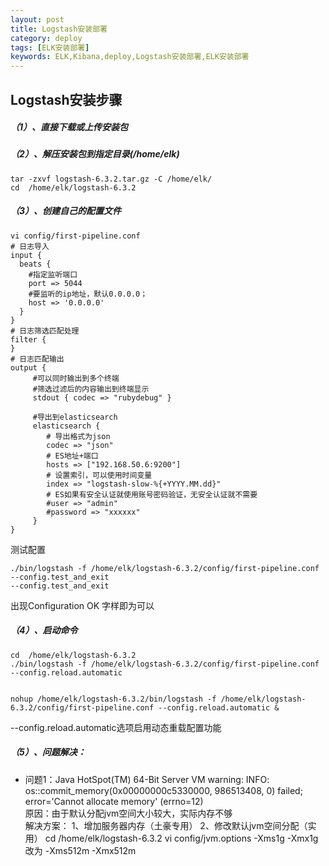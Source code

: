 ```yaml
---
layout: post
title: Logstash安装部署
category: deploy
tags: [ELK安装部署]
keywords: ELK,Kibana,deploy,Logstash安装部署,ELK安装部署
---
```

## Logstash安装步骤
##### （1）、直接下载或上传安装包
##### （2）、解压安装包到指定目录(/home/elk)
```
tar -zxvf logstash-6.3.2.tar.gz -C /home/elk/
cd  /home/elk/logstash-6.3.2
```
##### （3）、创建自己的配置文件
```
vi config/first-pipeline.conf
# 日志导入
input {
  beats {
    #指定监听端口
    port => 5044
    #要监听的ip地址，默认0.0.0.0；
    host => '0.0.0.0'
  }
}
# 日志筛选匹配处理
filter {
}
# 日志匹配输出
output {
     #可以同时输出到多个终端
     #筛选过滤后的内容输出到终端显示
     stdout { codec => "rubydebug" }
    
     #导出到elasticsearch
     elasticsearch {
        # 导出格式为json
        codec => "json"
        # ES地址+端口
        hosts => ["192.168.50.6:9200"]
        # 设置索引，可以使用时间变量
        index => "logstash-slow-%{+YYYY.MM.dd}"
        # ES如果有安全认证就使用账号密码验证，无安全认证就不需要
        #user => "admin"
        #password => "xxxxxx"
     }   
}
```
测试配置
```
./bin/logstash -f /home/elk/logstash-6.3.2/config/first-pipeline.conf --config.test_and_exit 
--config.test_and_exit 
```
出现Configuration OK 字样即为可以

##### （4）、启动命令
```
cd  /home/elk/logstash-6.3.2
./bin/logstash -f /home/elk/logstash-6.3.2/config/first-pipeline.conf --config.reload.automatic


nohup /home/elk/logstash-6.3.2/bin/logstash -f /home/elk/logstash-6.3.2/config/first-pipeline.conf --config.reload.automatic &
```
--config.reload.automatic选项启用动态重载配置功能


##### （5）、问题解决：
- 问题1：Java HotSpot(TM) 64-Bit Server VM warning: INFO: os::commit_memory(0x00000000c5330000, 986513408, 0) failed; error='Cannot allocate memory' (errno=12)  
原因：由于默认分配jvm空间大小较大，实际内存不够  
解决方案：
1、增加服务器内存（土豪专用）
2、修改默认jvm空间分配（实用）
cd  /home/elk/logstash-6.3.2
vi config/jvm.options 
-Xms1g
-Xmx1g
改为
-Xms512m
-Xmx512m

